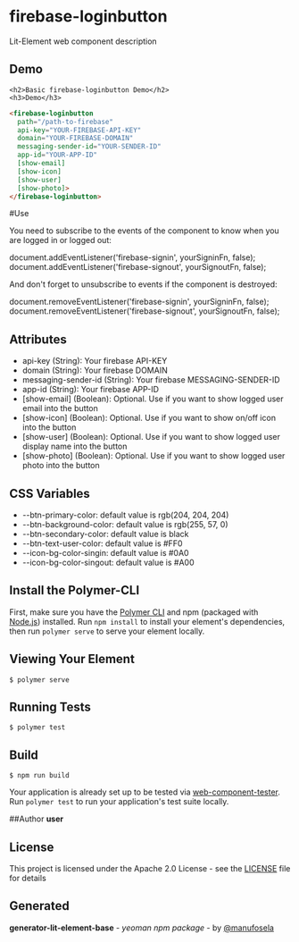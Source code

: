 # firebase-loginbutton

Lit-Element web component description

## Demo

```
<h2>Basic firebase-loginbutton Demo</h2>
<h3>Demo</h3>

```
<!---
```
<custom-element-demo>
  <template>
    <link rel="import" href="firebase-loginbutton.html">
    <next-code-block></next-code-block>
  </template>
</custom-element-demo>
```
-->
```html
<firebase-loginbutton 
  path="/path-to-firebase" 
  api-key="YOUR-FIREBASE-API-KEY"
  domain="YOUR-FIREBASE-DOMAIN"
  messaging-sender-id="YOUR-SENDER-ID"
  app-id="YOUR-APP-ID"
  [show-email]
  [show-icon]
  [show-user]
  [show-photo]>
</firebase-loginbutton>

```
#Use

You need to subscribe to the events of the component to know when you are logged in or logged out:

  document.addEventListener('firebase-signin', yourSigninFn, false);
  document.addEventListener('firebase-signout', yourSignoutFn, false);

And don't forget to unsubscribe to events if the component is destroyed:

  document.removeEventListener('firebase-signin', yourSigninFn, false);
  document.removeEventListener('firebase-signout', yourSignoutFn, false);

## Attributes
* api-key (String): Your firebase API-KEY
* domain (String): Your firebase DOMAIN
* messaging-sender-id (String):  Your firebase MESSAGING-SENDER-ID
* app-id (String):  Your firebase APP-ID
* [show-email] (Boolean): Optional. Use if you want to show logged user email into the button
* [show-icon] (Boolean): Optional. Use if you want to show on/off icon into the button
* [show-user] (Boolean): Optional. Use if you want to show logged user display name into the button
* [show-photo] (Boolean): Optional. Use if you want to show logged user photo into the button

## CSS Variables
* --btn-primary-color: default value is rgb(204, 204, 204)
* --btn-background-color: default value is rgb(255, 57, 0)
* --btn-secondary-color: default value is black
* --btn-text-user-color: default value is  #FF0
* --icon-bg-color-singin: default value is #0A0
* --icon-bg-color-singout: default value is #A00

## Install the Polymer-CLI

First, make sure you have the [Polymer CLI](https://www.npmjs.com/package/polymer-cli) and npm (packaged with [Node.js](https://nodejs.org)) installed. Run `npm install` to install your element's dependencies, then run `polymer serve` to serve your element locally.

## Viewing Your Element

```
$ polymer serve
```

## Running Tests

```
$ polymer test
```

## Build
```
$ npm run build
```

Your application is already set up to be tested via [web-component-tester](https://github.com/Polymer/web-component-tester). Run `polymer test` to run your application's test suite locally.

##Author
**user**

## License

This project is licensed under the Apache 2.0 License - see the [LICENSE](LICENSE) file for details

## Generated

**generator-lit-element-base** - *yeoman npm package* - by [@manufosela](https://github.com/manufosela/generator-litelement-webcomponent)